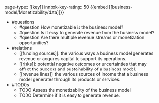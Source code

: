 page-type:: [[key]]
innbok-key-rating:: 50
{{embed [[business-model/Monetizability/data]]}}
- #questions
  - #question How monetizable is the business model?
  - #question Is it easy to generate revenue from the business model?
  - #question Are there multiple revenue streams or monetization opportunities?
- #relations
  - [[funding sources]]: the various ways a business model generates revenue or acquires capital to support its operations.
  - [[risks]]: potential negative outcomes or uncertainties that may affect the success and sustainability of a business model.
  - [[revenue lines]]: the various sources of income that a business model generates through its products or services.
- #TODOs
  - TODO Assess the monetizability of the business model
  - TODO  Determine if it is easy to generate revenue.




